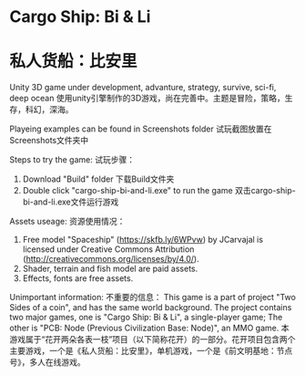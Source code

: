 # Cargo Ship: Bi & Li
# 私人货船：比安里
 Unity 3D game under development, advanture, strategy, survive, sci-fi, deep ocean
 使用unity引擎制作的3D游戏，尚在完善中。主题是冒险，策略，生存，科幻，深海。
 
Playeing examples can be found in Screenshots folder
试玩截图放置在Screenshots文件夹中

Steps to try the game:
试玩步骤：
 1. Download "Build" folder
 下载Build文件夹
 2. Double click "cargo-ship-bi-and-li.exe" to run the game
 双击cargo-ship-bi-and-li.exe文件运行游戏

Assets useage:
资源使用情况：
 1. Free model "Spaceship" (https://skfb.ly/6WPvw) by JCarvajal is licensed under Creative Commons Attribution (http://creativecommons.org/licenses/by/4.0/).
 2. Shader, terrain and fish model are paid assets.
 3. Effects, fonts are free assets.

Unimportant information:
不重要的信息：
  This game is a part of project "Two Sides of a coin", and has the same world background. The project contains two major games, one is "Cargo Ship: Bi & Li", a single-player game; The other is "PCB: Node (Previous Civilization Base: Node)", an MMO game. 
  本游戏属于“花开两朵各表一枝”项目（以下简称花开）的一部分。花开项目包含两个主要游戏，一个是《私人货船：比安里》，单机游戏，一个是《前文明基地：节点号》，多人在线游戏。
 
